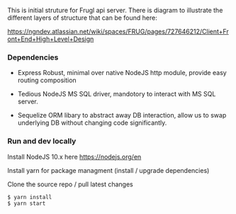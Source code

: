This is initial struture for Frugl api server. There is diagram to illustrate the different layers of structure that can be found here:

https://ngndev.atlassian.net/wiki/spaces/FRUG/pages/727646212/Client+Front+End+High+Level+Design

### Dependencies

- Express
  Robust, minimal over native NodeJS http module, provide easy routing composition

- Tedious
  NodeJS MS SQL driver, mandotory to interact with MS SQL server.

- Sequelize
  ORM libary to abstract away DB interaction, allow us to swap underlying DB without changing code significantly.

### Run and dev locally

Install NodeJS 10.x here https://nodejs.org/en

Install yarn for package managment (install / upgrade dependencies)

Clone the source repo / pull latest changes

```sh
$ yarn install
$ yarn start
```
